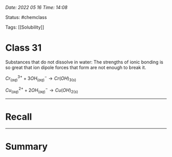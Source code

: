 *Date: 2022 05 16 Time: 14:08*


Status: #chemclass

Tags: [[Solubility]]


# Class 31

Substances that do not dissolve in water:
	The strengths of ionic bonding is so great that ion dipole forces that form are not enough to break it.

$Cr^{3+}_{(aq)} + 3OH^{-}_{(aq)} \rightarrow Cr(OH)_{3(s)}$

$Cu^{2+}_{(aq)} + 2OH^{-}_{(aq)} \rightarrow Cu(OH)_{2(s)}$


---
# Recall







---
# Summary



